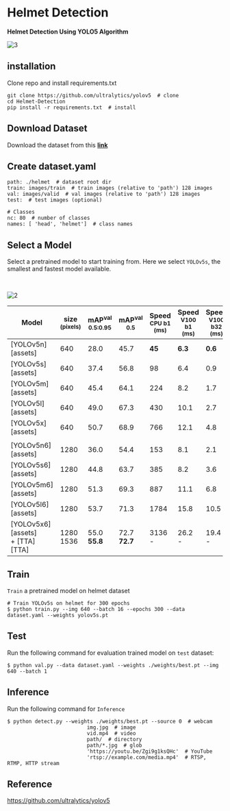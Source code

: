 # Helmet Detection

**Helmet Detection Using YOLO5 Algorithm**
  
![3](https://user-images.githubusercontent.com/88143329/172671382-bcca01da-37e7-41f5-b577-c8b967321bc0.jpg)
  
  
## installation
Clone repo and install requirements.txt
  ```
  git clone https://github.com/ultralytics/yolov5  # clone
  cd Helmet-Detection
  pip install -r requirements.txt  # install
  ```
  
## Download Dataset

Download the dataset from this **[link](https://www.kaggle.com/datasets/alirezakiaipoor/helmet)**

## Create dataset.yaml

  ```
path: ./helmet  # dataset root dir
train: images/train  # train images (relative to 'path') 128 images
val: images/valid  # val images (relative to 'path') 128 images
test:  # test images (optional)

# Classes
nc: 80  # number of classes
names: [ 'head', 'helmet']  # class names
  ```
  
  
## Select a Model
Select a pretrained model to start training from. Here we select ``YOLOv5s``, the smallest and fastest model available.

<br />

![2](https://user-images.githubusercontent.com/88143329/172703629-007d9320-3b4f-4c61-a874-7b438d894da2.png)



|Model |size<br><sup>(pixels) |mAP<sup>val<br>0.5:0.95 |mAP<sup>val<br>0.5 |Speed<br><sup>CPU b1<br>(ms) |Speed<br><sup>V100 b1<br>(ms) |Speed<br><sup>V100 b32<br>(ms) |params<br><sup>(M) |FLOPs<br><sup>@640 (B)
|---                    |---  |---    |---    |---    |---    |---    |---    |---
|[YOLOv5n][assets]      |640  |28.0   |45.7   |**45** |**6.3**|**0.6**|**1.9**|**4.5**
|[YOLOv5s][assets]      |640  |37.4   |56.8   |98     |6.4    |0.9    |7.2    |16.5
|[YOLOv5m][assets]      |640  |45.4   |64.1   |224    |8.2    |1.7    |21.2   |49.0
|[YOLOv5l][assets]      |640  |49.0   |67.3   |430    |10.1   |2.7    |46.5   |109.1
|[YOLOv5x][assets]      |640  |50.7   |68.9   |766    |12.1   |4.8    |86.7   |205.7
|                       |     |       |       |       |       |       |       |
|[YOLOv5n6][assets]     |1280 |36.0   |54.4   |153    |8.1    |2.1    |3.2    |4.6
|[YOLOv5s6][assets]     |1280 |44.8   |63.7   |385    |8.2    |3.6    |12.6   |16.8
|[YOLOv5m6][assets]     |1280 |51.3   |69.3   |887    |11.1   |6.8    |35.7   |50.0
|[YOLOv5l6][assets]     |1280 |53.7   |71.3   |1784   |15.8   |10.5   |76.8   |111.4
|[YOLOv5x6][assets]<br>+ [TTA][TTA]|1280<br>1536 |55.0<br>**55.8** |72.7<br>**72.7** |3136<br>- |26.2<br>- |19.4<br>- |140.7<br>- |209.8<br>-

  
## Train
  
``Train`` a pretrained model on helmet dataset
  
```
# Train YOLOv5s on helmet for 300 epochs
$ python train.py --img 640 --batch 16 --epochs 300 --data dataset.yaml --weights yolov5s.pt
```  
## Test
Run the following command for evaluation trained model on ``test`` dataset:
```
$ python val.py --data dataset.yaml --weights ./weights/best.pt --img 640 --batch 1
```  
  
## Inference
Run the following command for ``Inference``
```
$ python detect.py --weights ./weights/best.pt --source 0  # webcam
                          img.jpg  # image
                          vid.mp4  # video
                          path/  # directory
                          path/*.jpg  # glob
                          'https://youtu.be/Zgi9g1ksQHc'  # YouTube
                          'rtsp://example.com/media.mp4'  # RTSP, RTMP, HTTP stream
``` 
 
## Reference
  
https://github.com/ultralytics/yolov5
